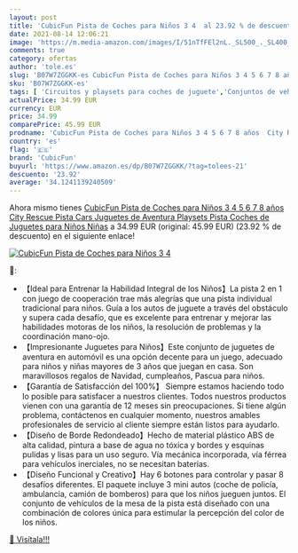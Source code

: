 ```yaml
---
layout: post
title: 'CubicFun Pista de Coches para Niños 3 4  al 23.92 % de descuento'
date: 2021-08-14 12:06:21
image: 'https://m.media-amazon.com/images/I/51nTfFEl2nL._SL500_._SL400_.jpg'
comments: true
category: ofertas
author: 'tole.es'
slug: 'B07W7ZGGKK-es CubicFun Pista de Coches para Niños 3 4 5 6 7 8 años City...'
sku: 'B07W7ZGGKK-es'
tags: [ 'Circuitos y playsets para coches de juguete','Conjuntos de vehículos de motor para niños','Juguetes','Juguetes y juegos','Vehículos de juguete para niños','cubicfun','juguetes', ]
actualPrice: 34.99 EUR
currency: EUR
price: 34.99
comparePrice: 45.99 EUR
prodname: 'CubicFun Pista de Coches para Niños 3 4 5 6 7 8 años  City Rescue Pista Cars Juguetes de Aventura Playsets  Pista Coches de Juguetes para Niños Niñas'
country: 'es'
flag: '🇪🇸'
brand: 'CubicFun'
buyurl: 'https://www.amazon.es/dp/B07W7ZGGKK/?tag=tolees-21'
descuento: '23.92'
average: '34.1241139240509'
---
```


Ahora mismo tienes [CubicFun Pista de Coches para Niños 3 4 5 6 7 8 años  City Rescue Pista Cars Juguetes de Aventura Playsets  Pista Coches de Juguetes para Niños Niñas](https://www.amazon.es/dp/B07W7ZGGKK/?tag=tolees-21) a 34.99 EUR (original: 45.99 EUR) (23.92 %  de descuento) en el siguiente enlace!

[![CubicFun Pista de Coches para Niños 3 4 ](https://m.media-amazon.com/images/I/51nTfFEl2nL._SL500_._SL400_.jpg)](https://www.amazon.es/dp/B07W7ZGGKK/?tag=tolees-21)

🔎:

- 【Ideal para Entrenar la Habilidad Integral de los Niños】La pista 2 en 1 con juego de cooperación trae más alegrías que una pista individual tradicional para niños. Guía a los autos de juguete a través del obstáculo y supera cada desafío, que es excelente para entrenar y mejorar las habilidades motoras de los niños, la resolución de problemas y la coordinación mano-ojo.
- 【Impresionante Juguetes para Niños】Este conjunto de juguetes de aventura en automóvil es una opción decente para un juego, adecuado para niños y niñas mayores de 3 años que juegan en casa. Son maravillosos regalos de Navidad, cumpleaños, Pascua para niños.
- 【Garantía de Satisfacción del 100%】 Siempre estamos haciendo todo lo posible para satisfacer a nuestros clientes. Todos nuestros productos vienen con una garantía de 12 meses sin preocupaciones. Si tiene algún problema, contáctenos en cualquier momento, nuestros amables profesionales de servicio al cliente siempre están listos para ayudarlo.
- 【Diseño de Borde Redondeado】Hecho de material plástico ABS de alta calidad, pintura a base de agua no tóxica y bordes y esquinas pulidas y lisas para un uso seguro. Vía mecánica incorporada, vía férrea para vehículos inerciales, no se necesitan baterías.
- 【Diseño Funcional y Creativo】Hay 6 botones para controlar y pasar 8 desafíos diferentes. El paquete incluye 3 mini autos (coche de policía, ambulancia, camión de bomberos) para que los niños jueguen juntos. El conjunto de vehículos de la mesa de la pista está diseñado con una combinación de colores única para estimular la percepción del color de los niños.

[🛒 Visítala!!!](https://www.amazon.es/dp/B07W7ZGGKK/?tag=tolees-21)
